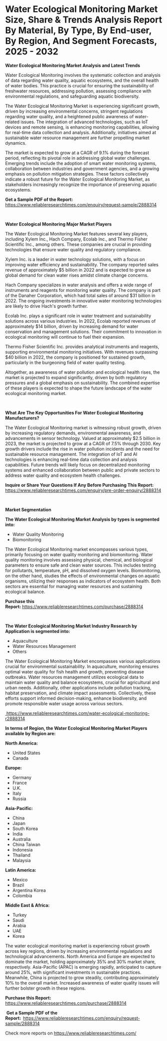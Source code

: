 <p><h1>Water Ecological Monitoring Market Size, Share & Trends Analysis Report By Material, By Type, By End-user, By Region, And Segment Forecasts, 2025 - 2032</h1></p><p><strong>Water Ecological Monitoring Market Analysis and Latest Trends</strong></p>
<p><p>Water Ecological Monitoring involves the systematic collection and analysis of data regarding water quality, aquatic ecosystems, and the overall health of water bodies. This practice is crucial for ensuring the sustainability of freshwater resources, addressing pollution, assessing compliance with environmental regulations, and safeguarding aquatic biodiversity.</p><p>The Water Ecological Monitoring Market is experiencing significant growth, driven by increasing environmental concerns, stringent regulations regarding water quality, and a heightened public awareness of water-related issues. The integration of advanced technologies, such as IoT devices and remote sensing, is enhancing monitoring capabilities, allowing for real-time data collection and analysis. Additionally, initiatives aimed at sustainable water resource management are further propelling market dynamics.</p><p>The market is expected to grow at a CAGR of 9.1% during the forecast period, reflecting its pivotal role in addressing global water challenges. Emerging trends include the adoption of smart water monitoring systems, collaboration between industries and government agencies, and a growing emphasis on pollution mitigation strategies. These factors collectively indicate a robust future for the Water Ecological Monitoring Market, as stakeholders increasingly recognize the importance of preserving aquatic ecosystems.</p></p>
<p><strong>Get a Sample PDF of the Report:&nbsp;</strong> <a href="https://www.reliableresearchtimes.com/enquiry/request-sample/2888314?utm_campaign=3067&utm_medium=2&utm_source=Github&utm_content=ia&utm_term=14032025&utm_id=water-ecological-monitoring">https://www.reliableresearchtimes.com/enquiry/request-sample/2888314</a></p>
<p>&nbsp;</p>
<p><strong>Water Ecological Monitoring Major Market Players</strong></p>
<p><p>The Water Ecological Monitoring Market features several key players, including Xylem Inc., Hach Company, Ecolab Inc., and Thermo Fisher Scientific Inc., among others. These companies are crucial in providing technologies that ensure water quality and regulatory compliance. </p><p>Xylem Inc. is a leader in water technology solutions, with a focus on improving water efficiency and sustainability. The company reported sales revenue of approximately $5 billion in 2022 and is expected to grow as global demand for clean water rises amidst climate change concerns.</p><p>Hach Company specializes in water analysis and offers a wide range of instruments and reagents for monitoring water quality. The company is part of the Danaher Corporation, which had total sales of around $31 billion in 2022. The ongoing investments in innovative water monitoring technologies are likely to drive Hach's growth further.</p><p>Ecolab Inc. plays a significant role in water treatment and sustainability solutions across various industries. In 2022, Ecolab reported revenues of approximately $14 billion, driven by increasing demand for water conservation and management solutions. Their commitment to innovation in ecological monitoring will continue to fuel their expansion.</p><p>Thermo Fisher Scientific Inc. provides analytical instruments and reagents, supporting environmental monitoring initiatives. With revenues surpassing $40 billion in 2022, the company is positioned for sustained growth, particularly in the burgeoning field of water quality testing.</p><p>Altogether, as awareness of water pollution and ecological health rises, the market is projected to expand significantly, driven by both regulatory pressures and a global emphasis on sustainability. The combined expertise of these players is expected to shape the future landscape of the water ecological monitoring market.</p></p>
<p>&nbsp;</p>
<p><strong>What Are The Key Opportunities For Water Ecological Monitoring Manufacturers?</strong></p>
<p><p>The Water Ecological Monitoring market is witnessing robust growth, driven by increasing regulatory demands, environmental awareness, and advancements in sensor technology. Valued at approximately $2.5 billion in 2023, the market is projected to grow at a CAGR of 7.5% through 2030. Key growth drivers include the rise in water pollution incidents and the need for sustainable resource management. The integration of IoT and AI technologies is enhancing real-time data collection and analysis capabilities. Future trends will likely focus on decentralized monitoring systems and enhanced collaboration between public and private sectors to address water quality and ecosystem health challenges.</p></p>
<p><strong>Inquire or Share Your Questions If Any Before Purchasing This Report:</strong> <a href="https://www.reliableresearchtimes.com/enquiry/pre-order-enquiry/2888314?utm_campaign=3067&utm_medium=2&utm_source=Github&utm_content=ia&utm_term=14032025&utm_id=water-ecological-monitoring">https://www.reliableresearchtimes.com/enquiry/pre-order-enquiry/2888314</a></p>
<p>&nbsp;</p>
<p><strong>Market Segmentation</strong></p>
<p><strong>The Water Ecological Monitoring Market Analysis by types is segmented into:</strong></p>
<p><ul><li>Water Quality Monitoring</li><li>Biomonitoring</li></ul></p>
<p><p>The Water Ecological Monitoring market encompasses various types, primarily focusing on water quality monitoring and biomonitoring. Water quality monitoring involves assessing physical, chemical, and biological parameters to ensure safe and clean water sources. This includes testing for pollutants, temperature, pH, and dissolved oxygen levels. Biomonitoring, on the other hand, studies the effects of environmental changes on aquatic organisms, utilizing their responses as indicators of ecosystem health. Both sectors are essential for managing water resources and sustaining ecological balance.</p></p>
<p><strong>Purchase this Report:&nbsp;</strong><a href="https://www.reliableresearchtimes.com/purchase/2888314?utm_campaign=3067&utm_medium=2&utm_source=Github&utm_content=ia&utm_term=14032025&utm_id=water-ecological-monitoring">https://www.reliableresearchtimes.com/purchase/2888314</a></p>
<p>&nbsp;</p>
<p><strong>The Water Ecological Monitoring Market Industry Research by Application is segmented into:</strong></p>
<p><ul><li>Aquaculture</li><li>Water Resources Management</li><li>Others</li></ul></p>
<p><p>The Water Ecological Monitoring Market encompasses various applications crucial for environmental sustainability. In aquaculture, monitoring ensures optimal water quality for fish health and growth, preventing disease outbreaks. Water resources management utilizes ecological data to maintain water quality and balance ecosystems, crucial for agricultural and urban needs. Additionally, other applications include pollution tracking, habitat preservation, and climate impact assessments. Collectively, these efforts support informed decision-making, enhance biodiversity, and promote responsible water usage across various sectors.</p></p>
<p><a href="https://www.reliableresearchtimes.com/water-ecological-monitoring-r2888314?utm_campaign=3067&utm_medium=2&utm_source=Github&utm_content=ia&utm_term=14032025&utm_id=water-ecological-monitoring">&nbsp;https://www.reliableresearchtimes.com/water-ecological-monitoring-r2888314</a></p>
<p><strong>In terms of Region, the Water Ecological Monitoring Market Players available by Region are:</strong></p>
<p>
    <p> <strong> North America: </strong>
        <ul>
            <li>United States</li>
            <li>Canada</li>
        </ul>
        </p> 
    <p> <strong> Europe: </strong>
        <ul>
            <li>Germany</li>
            <li>France</li>
            <li>U.K.</li>
            <li>Italy</li>
            <li>Russia</li>
        </ul>
        </p> 
    <p> <strong> Asia-Pacific: </strong>
        <ul>
            <li>China</li>
            <li>Japan</li>
            <li>South Korea</li>
            <li>India</li>
            <li>Australia</li>
            <li>China Taiwan</li>
            <li>Indonesia</li>
            <li>Thailand</li>
            <li>Malaysia</li>
        </ul>
        </p> 
    <p> <strong> Latin America: </strong>
        <ul>
            <li>Mexico</li>
            <li>Brazil</li>
            <li>Argentina Korea</li>
            <li>Colombia</li>
        </ul>
        </p> 
    <p> <strong> Middle East & Africa: </strong>
        <ul>
            <li>Turkey</li>
            <li>Saudi</li>
            <li>Arabia</li>
            <li>UAE</li>
            <li>Korea</li>
        </ul>
    </p>
    </p>
<p><p>The water ecological monitoring market is experiencing robust growth across key regions, driven by increasing environmental regulations and technological advancements. North America and Europe are expected to dominate the market, holding approximately 35% and 30% market share, respectively. Asia-Pacific (APAC) is emerging rapidly, anticipated to capture around 25%, with significant investments in sustainable practices. Meanwhile, China is projected to grow steadily, contributing approximately 10% to the overall market. Increased awareness of water quality issues will further bolster growth in these regions.</p></p>
<p><strong>Purchase this Report: </strong><a href="https://www.reliableresearchtimes.com/purchase/2888314?utm_campaign=3067&utm_medium=2&utm_source=Github&utm_content=ia&utm_term=14032025&utm_id=water-ecological-monitoring">https://www.reliableresearchtimes.com/purchase/2888314</a></p>
<p>&nbsp;<strong>Get a Sample PDF of the Report:&nbsp;&nbsp;</strong><a href="https://www.reliableresearchtimes.com/enquiry/request-sample/2888314?utm_campaign=3067&utm_medium=2&utm_source=Github&utm_content=ia&utm_term=14032025&utm_id=water-ecological-monitoring">https://www.reliableresearchtimes.com/enquiry/request-sample/2888314</a></p>
<p><strong></strong></p>
<p>Check more reports on <a href="https://www.reliableresearchtimes.com/?utm_campaign=3067&utm_medium=2&utm_source=Github&utm_content=ia&utm_term=14032025&utm_id=water-ecological-monitoring">https://www.reliableresearchtimes.com/</a></p>